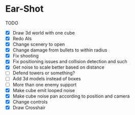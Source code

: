 Ear-Shot	
============

TODO

- [X] Draw 3d world with one cube
- [X] Redo AIs
- [X] Change scenery to open
- [X] Change damage from bullets to within radius
- [X] Fix shooting
- [X] Fix positioning issues and collision detection and such
- [X] Get noise to scale better based on distance
- [ ] Defend towers or something?
- [ ] Add 3d models instead of boxes
- [ ] More than one enemy support
- [X] Make cube emit looped noise
- [X] Make cube noise pan according to position and camera
- [X] Change controls
- [X] Draw Crosshair
